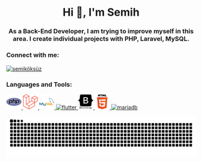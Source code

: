 <h1 align="center">Hi 👋, I'm Semih</h1>
<h3 align="center">As a Back-End Developer, I am trying to improve myself in this area. I create individual projects with PHP, Laravel, MySQL.</h3>

<h3 align="left">Connect with me:</h3>
<p align="left">
<a href="https://linkedin.com/in/semih-öksüz-5a300025b/" target="blank"><img align="center" src="https://raw.githubusercontent.com/rahuldkjain/github-profile-readme-generator/master/src/images/icons/Social/linked-in-alt.svg" alt="semiköksüz" height="30" width="40" /></a>
</p>

<h3 align="left">Languages and Tools:</h3>
<p align="left"> 
<a href="https://www.php.net" target="_blank" rel="noreferrer"> <img src="https://raw.githubusercontent.com/devicons/devicon/master/icons/php/php-original.svg" alt="php" width="40" height="40"/> </a> 
<a href="https://laravel.com/" target="_blank" rel="noreferrer"> <img src="https://raw.githubusercontent.com/devicons/devicon/master/icons/laravel/laravel-original.svg" alt="laravel" width="40" height="40"/> </a> 
<a href="https://www.mysql.com/" target="_blank" rel="noreferrer"> <img src="https://raw.githubusercontent.com/devicons/devicon/master/icons/mysql/mysql-original-wordmark.svg" alt="mysql" width="40" height="40"/> </a> 
<a href="https://flutter.dev" target="_blank" rel="noreferrer"> <img src="https://www.vectorlogo.zone/logos/flutterio/flutterio-icon.svg" alt="flutter" width="40" height="40"/> </a> 
<a href="https://getbootstrap.com" target="_blank" rel="noreferrer"> <img src="https://raw.githubusercontent.com/devicons/devicon/master/icons/bootstrap/bootstrap-plain-wordmark.svg" alt="bootstrap" width="40" height="40"/> </a> 
<a href="https://www.w3.org/html/" target="_blank" rel="noreferrer"> <img src="https://raw.githubusercontent.com/devicons/devicon/master/icons/html5/html5-original-wordmark.svg" alt="html5" width="40" height="40"/> </a>
<a href="https://mariadb.org/" target="_blank" rel="noreferrer"> <img src="https://www.vectorlogo.zone/logos/mariadb/mariadb-icon.svg" alt="mariadb" width="40" height="40"/> </a> 


</p>

<picture>
  <source media="(prefers-color-scheme: dark)" srcset="https://raw.githubusercontent.com/semihksz/semihksz/output/github-contribution-grid-snake-dark.svg">
  <source media="(prefers-color-scheme: light)" srcset="https://raw.githubusercontent.com/semihksz/semihksz/output/github-contribution-grid-snake.svg">
  <img alt="github contribution grid snake animation" src="https://raw.githubusercontent.com/semihksz/semihksz/output/github-contribution-grid-snake.svg">
</picture>
